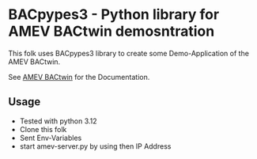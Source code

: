 # BACpypes3 - Python library for AMEV BACtwin demosntration

This folk uses BACpypes3 library to create some Demo-Application of the AMEV BACtwin.

See [AMEV BACtwin](https://www.amev-online.de/AMEVInhalt/Planen/Gebaeudeautomation/BACtwin/) for the Documentation.

## Usage
- Tested with python 3.12
- Clone this folk
- Sent Env-Variables
- start amev-server.py by using then IP Address
